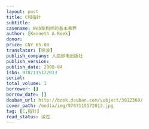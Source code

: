 ```yaml
---
layout: post
title: C和指针
subtitle: 
casename: Web架构师的基本素养
author: [Kenneth A.Reek]
donor: 
price: CNY 65.00
translator: [徐波]
publish_company: 人民邮电出版社
publish_version: 
publish_date: 2008-04
isbn: 9787115172013
serial: 
total_volume: 1
borrower: []
borrow_date: []
douban_url: http://book.douban.com/subject/3012360/
cover_path: /media/img/9787115172013.jpg
tag: [C,指针]
read_status: 读过
---
```


